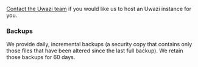 [Contact the Uwazi team](http://www.uwazi.io/contact-us/) if you would like us to host an Uwazi instance for you.

### Backups

We provide daily, incremental backups (a security copy that contains only those files that have been altered since the last full backup). We retain those backups for 60 days. 